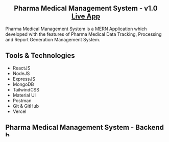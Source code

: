 <h2 align="center">
 Pharma Medical Management System - v1.0<br/>
  <a href="#
" target="_blank">Live App</a>

</h2>

Pharma Medical Management System is a MERN Application which developed with the features of Pharma Medical Data Tracking, Processing and Report Generation Management System.



## Tools & Technologies

- ReactJS
- NodeJS
- ExpressJS
- MongoDB
- TailwindCSS
- Material UI
- Postman
- Git & GitHub
- Vercel


## Pharma Medical Management System - Backend <a href="https://github.com/Harish1611/pharma-medical-management-system-backend"> <img src="https://github-production-user-asset-6210df.s3.amazonaws.com/99854022/282251352-7447c788-e1c6-463e-ab4b-c567bd9554d4.png"  alt="backend_link"  height="16"  /> </a>

